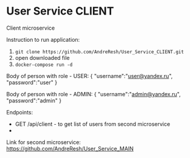 # User Service CLIENT
Client microservice

Instruction to run application:
1) `git clone https://github.com/AndreResh/User_Service_CLIENT.git`
2) open downloaded file
3) `docker-compose run -d` 

Body of person with role - USER:
{
    "username":"user@yandex.ru",
    "password":"user"
}

Body of person with role - ADMIN:
{
    "username":"admin@yandex.ru",
    "password":"admin"
}

Endpoints:
- GET /api/client - to get list of users from second microservice
- 
Link for second microservice: https://github.com/AndreResh/User_Service_MAIN